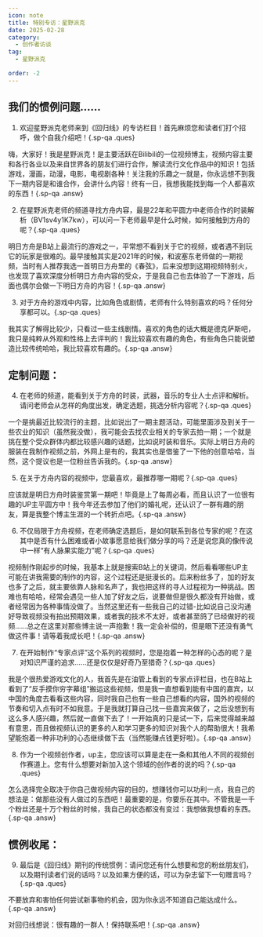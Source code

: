 ```yaml
---
icon: note
title: 特别专访：星野派克
date: 2025-02-28
category:
  - 创作者访谈
tag:
  - 星野派克

order: -2
---
```


<!-- more -->

## 我们的惯例问题……

1. 欢迎星野派克老师来到《回归线》的专访栏目！首先麻烦您和读者们打个招呼，做个自我介绍吧！{.sp-qa .ques}

嗨，大家好！我是星野派克！是主要活跃在Bilibili的一位视频博主，视频内容主要和各行各业以及来自世界各的朋友们进行合作，解读流行文化作品中的知识！包括游戏，漫画，动漫，电影，电视剧各种！关注我的乐趣之一就是，你永远想不到我下一期内容是和谁合作，会讲什么内容！终有一日，我想我能找到每一个人都喜欢的东西！{.sp-qa .answ}

2. 在星野派克老师的频道寻找方舟内容，最是22年和平圆方中老师合作的时装解析（BV1sv4y1K7kw），可以问一下老师最早是什么时候，如何接触到方舟的呢？{.sp-qa .ques}

明日方舟是B站上最流行的游戏之一，平常想不看到关于它的视频，或者遇不到玩它的玩家是很难的。最早接触其实是2021年的时候，和波塞东老师做的一期视频，当时有人推荐我选一首明日方舟里的《春弦》，后来没想到这期视频特别火，也发现了喜欢深度分析明日方舟内容的受众，于是我自己也去体验了一下游戏，后面也偶尔会做一下明日方舟的内容！{.sp-qa .answ}

3. 对于方舟的游戏中内容，比如角色或剧情，老师有什么特别喜欢的吗？任何分享都可以。{.sp-qa .ques}

我其实了解得比较少，只看过一些主线剧情。喜欢的角色的话大概是德克萨斯吧，我只是纯粹从外观和性格上去评判的！我比较喜欢有趣的角色，有些角色只能说塑造比较传统哈哈，我比较喜欢有趣的。{.sp-qa .answ}

## 定制问题：

4. 在老师的频道，能看到关于方舟的时装，武器，音乐的专业人士点评和解析。请问老师会从怎样的角度出发，确定选题，挑选分析内容呢？{.sp-qa .ques}

一个是挑最近比较流行的主题，比如说出了一期主题活动，可能里面涉及到关于一些农业的知识（虽然我没做），我可能会去找农业相关的专家去拍一期；一个就是挑在整个受众群体内都比较感兴趣的话题，比如说时装和音乐。实际上明日方舟的服装在我制作视频之前，外网上是有的，我其实也是借鉴了一下他的创意哈哈，当然，这个提议也是一位粉丝告诉我的。{.sp-qa .answ}

5. 在关于方舟内容的视频中，您最喜欢，最推荐哪一期呢？{.sp-qa .ques}

应该就是明日方舟时装鉴赏第一期吧！毕竟是上了每周必看，而且认识了一位很有趣的UP主平圆方中！我今年还去参加了他们的婚礼呢，还认识了一群有趣的朋友，算是我整个博主生涯的一个转折点吧。{.sp-qa .answ}

6. 不仅局限于方舟视频，在老师确定选题后，是如何联系到各位专家的呢？在这其中是否有什么困难或者小故事愿意给我们做分享的吗？还是说您真的像传说中一样“有人脉果实能力”呢？{.sp-qa .ques}

视频制作刚起步的时候，我基本上就是搜索B站上的关键词，然后看看哪些UP主可能在讲我需要的制作的内容，这个过程还是挺漫长的。后来粉丝多了，加的好友也多了之后，就主要依靠人脉和名声了，我也把这样的寻人过程视为一种挑战。困难也有哈哈，经常会遇见一些人加了好友之后，说要做但是很久都没有开始做，或者经常因为各种事情没做了。当然这里还有一些我自己的过错-比如说自己没沟通好导致视频没有拍出预期效果，或者我的技术不太好，或者甚至鸽了已经做好的视频……总之在这里对那些博主说一声抱歉！我一定会补偿的，但是眼下还没有勇气做这件事！请等着我成长吧！{.sp-qa .answ}

7. 在开始制作“专家点评”这个系列的视频时，您是抱着一种怎样的心态的呢？是对知识严谨的追求……还是仅仅是好奇乃至猎奇？{.sp-qa .ques}

我是个很热爱游戏文化的人，我首先是在油管上看到的专家点评栏目，也在B站上看到了“反手摸你穷字幕组”搬运这些视频，但是我一直想看到能有中国的嘉宾，以中国的角度去看看这些内容，同时我自己也有一些自己想看的内容，国外的视频的节奏和切入点有时不如我意。于是我就打算自己找一些嘉宾来做了，之后没想到有这么多人感兴趣，然后就一直做下去了！一开始真的只是试一下，后来觉得越来越有意思，而且做视频认识的更多的人和学习更多的知识对我个人的帮助很大！我希望能抱着一种非功利的心态继续做下去（当然能赚点钱更好啦）。{.sp-qa .answ}

8. 作为一个视频创作者，up主，您应该可以算是走在一条和其他人不同的视频创作赛道上。您有什么想要对新加入这个领域的创作者的说的吗？{.sp-qa .ques}

怎么选择完全取决于你自己做视频内容的目的，想赚钱你可以功利一点，我自己的想法是：做那些没有人做过的东西吧！最重要的是，你要乐在其中。不管我是一千个粉丝还是十万个粉丝的时候，我自己的状态都没有变过：我想做我想看的东西。{.sp-qa .answ}

## 惯例收尾：

9. 最后是《回归线》期刊的传统惯例：请问您还有什么想要和您的粉丝朋友们，以及期刊读者们说的话吗？以及如果方便的话，可以为杂志留下一句赠言吗？{.sp-qa .ques}

不要放弃和害怕任何尝试新事物的机会，因为你永远不知道自己能达成什么。{.sp-qa .answ}

对回归线想说：很有趣的一群人！保持联系吧！<eod />{.sp-qa .answ}

<FakeAds />